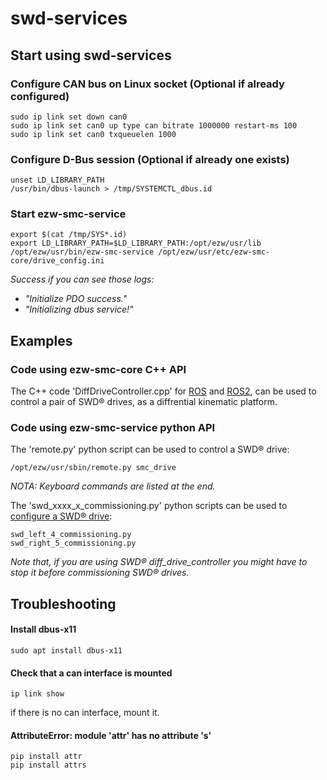 # swd-services

## Start using swd-services

### Configure CAN bus on Linux socket (Optional if already configured)

```shell
sudo ip link set down can0
sudo ip link set can0 up type can bitrate 1000000 restart-ms 100
sudo ip link set can0 txqueuelen 1000
```

### Configure D-Bus session (Optional if already one exists)

```shell
unset LD_LIBRARY_PATH 
/usr/bin/dbus-launch > /tmp/SYSTEMCTL_dbus.id
```

### Start ezw-smc-service

```shell
export $(cat /tmp/SYS*.id) 
export LD_LIBRARY_PATH=$LD_LIBRARY_PATH:/opt/ezw/usr/lib 
/opt/ezw/usr/bin/ezw-smc-service /opt/ezw/usr/etc/ezw-smc-core/drive_config.ini
```

*Success if you can see those logs:*

- *"Initialize PDO success."*
- *"Initializing dbus service!"*

## Examples

### Code using ezw-smc-core C++ API

The C++ code 'DiffDriveController.cpp' for [ROS](https://github.com/ezWheelSAS/swd_ros_controllers/blob/main/src/diff_drive_controller/DiffDriveController.cpp) and [ROS2](https://github.com/ezWheelSAS/swd_ros2_controllers/blob/main/src/diff_drive_controller/DiffDriveParameters.cpp), can be used to control a pair of SWD® drives, as a diffrential kinematic platform.

### Code using ezw-smc-service python API

The 'remote.py' python script can be used to control a SWD® drive:

```shell
/opt/ezw/usr/sbin/remote.py smc_drive
```

*NOTA: Keyboard commands are listed at the end.*

The 'swd_xxxx_x_commissioning.py' python scripts can be used to [configure a SWD® drive](https://github.com/ezWheelSAS/swd-starter-kit-config):

```shell
swd_left_4_commissioning.py
swd_right_5_commissioning.py
```

*Note that, if you are using SWD® diff_drive_controller you might have to stop it before commissioning SWD® drives.*

## Troubleshooting

#### Install dbus-x11

```shell
sudo apt install dbus-x11
```

#### Check that a can interface is mounted

```shell
ip link show
```

if there is no can interface, mount it.

#### AttributeError: module 'attr' has no attribute 's'

```shell
pip install attr
pip install attrs
```
